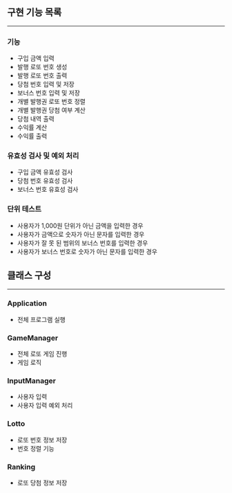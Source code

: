 ## 구현 기능 목록

-----

### 기능

- 구입 금액 입력
- 발행 로또 번호 생성
- 발행 로또 번호 출력
- 당첨 번호 입력 및 저장
- 보너스 번호 입력 및 저장
- 개별 발행권 로또 번호 정렬
- 개별 발행권 당첨 여부 계산
- 당첨 내역 출력
- 수익률 계산
- 수익률 출력

### 유효성 검사 및 예외 처리

- 구입 금액 유효성 검사
- 당첨 번호 유효성 검사
- 보너스 번호 유효성 검사

### 단위 테스트

- 사용자가 1,000원 단위가 아닌 금액을 입력한 경우
- 사용자가 금액으로 숫자가 아닌 문자를 입력한 경우
- 사용자가 잘 못 된 범위의 보너스 번호를 입력한 경우
- 사용자가 보너스 번호로 숫자가 아닌 문자를 입력한 경우

## 클래스 구성

---

### Application

- 전체 프로그램 실행

### GameManager

- 전체 로또 게임 진행
- 게임 로직

### InputManager

- 사용자 입력
- 사용자 입력 예외 처리

### Lotto

- 로또 번호 정보 저장
- 번호 정렬 기능

### Ranking

- 로또 당첨 정보 저장